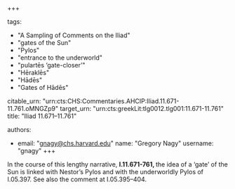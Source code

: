 +++

tags:
- "A Sampling of Comments on the Iliad"
- "gates of the Sun"
- "Pylos"
- "entrance to the underworld"
- "pulartēs ‘gate-closer’"
- "Hēraklēs"
- "Hādēs"
- "Gates of Hādēs"

citable_urn: "urn:cts:CHS:Commentaries.AHCIP:Iliad.11.671-11.761.oMNGZp9"
target_urn: "urn:cts:greekLit:tlg0012.tlg001:11.671-11.761"
title: "Iliad 11.671–11.761"

authors:
- email: "gnagy@chs.harvard.edu"
  name: "Gregory Nagy"
  username: "gnagy"
+++

<p>In the course of this lengthy narrative, <strong>I.11.671-761, </strong>the idea of a ‘gate’ of the Sun is linked with Nestor’s Pylos and with the underworldly Pylos of I.05.397. See also the comment at I.05.395–404.  </p>